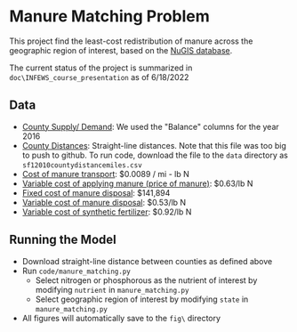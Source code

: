 # Manure Matching Problem
This project find the least-cost redistribution of manure across the geographic region of interest, based on the [NuGIS database](http://nugis.ipni.net/). 

The current status of the project is summarized in `doc\INFEWS_course_presentation` as of 6/18/2022

## Data
+ [County Supply/ Demand](http://nugis.ipni.net/): We used the "Balance" columns for the year 2016
+ [County Distances](https://www.nber.org/research/data/county-distance-database): Straight-line distances. Note that this file was too big to push to github. To run code, download the file to the `data` directory as `sf12010countydistancemiles.csv`
+ [Cost of manure transport](https://www.bts.gov/content/average-freight-revenue-ton-mile): $0.0089 / mi - lb N
+ [Variable cost of applying manure (price of manure)](https://www.reuters.com/world/us/us-manure-is-hot-commodity-amid-commercial-fertilizer-shortage-2022-04-06/): $0.63/lb N
+ [Fixed cost of manure disposal](https://ageconsearch.umn.edu/record/24057/): $141,894
+ [Variable cost of manure disposal](https://www.iastatedigitalpress.com/air/article/6256/galley/6121/download/): $0.53/lb N
+ [Variable cost of synthetic fertilizer](https://farmdocdaily.illinois.edu/2022/04/nitrogen-fertilizer-prices-and-supply-in-light-of-the-ukraine-russia-conflict.html): $0.92/lb N

## Running the Model
+ Download straight-line distance between counties as defined above
+ Run `code/manure_matching.py`
  + Select nitrogen or phosphorous as the nutrient of interest by modifying `nutrient` in  `manure_matching.py`
  + Select geographic region of interest by modifying `state` in `manure_matching.py`
+ All figures will automatically save to the `fig\` directory


